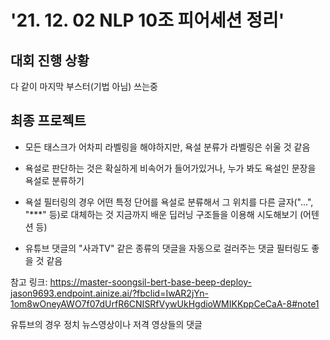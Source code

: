 # '21. 12. 02 NLP 10조 피어세션 정리'

## 대회 진행 상황

다 같이 마지막 부스터(기법 아님) 쓰는중

## 최종 프로젝트

- 모든 태스크가 어차피 라벨링을 해야하지만, 욕설 분류가 라벨링은 쉬울 것 같음

- 욕설로 판단하는 것은 확실하게 비속어가 들어가있거나, 누가 봐도 욕설인 문장을 욕설로 분류하기

- 욕설 필터링의 경우 어떤 특정 단어를 욕설로 분류해서 그 위치를 다른 글자("...", "***" 등)로 대체하는 것
지금까지 배운 딥러닝 구조들을 이용해 시도해보기 (어텐션 등)

- 유튜브 댓글의 "사과TV" 같은 종류의 댓글을 자동으로 걸러주는 댓글 필터링도 좋을 것 같음

참고 링크: https://master-soongsil-bert-base-beep-deploy-jason9693.endpoint.ainize.ai/?fbclid=IwAR2jYn-1om8wOneyAWO7f07dUrfR6CNISRfVywUkHgdioWMIKKppCeCaA-8#note1

유튜브의 경우 정치 뉴스영상이나 저격 영상들의 댓글